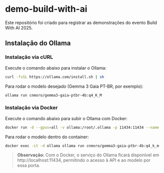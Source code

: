 # demo-build-with-ai
Este repositório foi criado para registrar as demonstrações do evento Build With AI 2025.

## Instalação do Ollama

### Instalação via cURL

Execute o comando abaixo para instalar o Ollama:

```sh
curl -fsSL https://ollama.com/install.sh | sh
```

Para rodar o modelo desejado (Gemma 3 Gaia PT-BR, por exemplo):

```sh
ollama run cnmoro/gemma3-gaia-ptbr-4b:q4_K_M
```

### Instalação via Docker

Execute o comando abaixo para subir o Ollama com Docker:

```sh
docker run -d --gpus=all -v ollama:/root/.ollama -p 11434:11434 --name ollama ollama/ollama
```

Para rodar o modelo dentro do container:

```sh
docker exec -it -d ollama ollama run cnmoro/gemma3-gaia-ptbr-4b:q4_k_m
```

> **Observação:** Com o Docker, o serviço do Ollama ficará disponível em http://localhost:11434, permitindo o acesso à API e ao modelo por essa porta.
